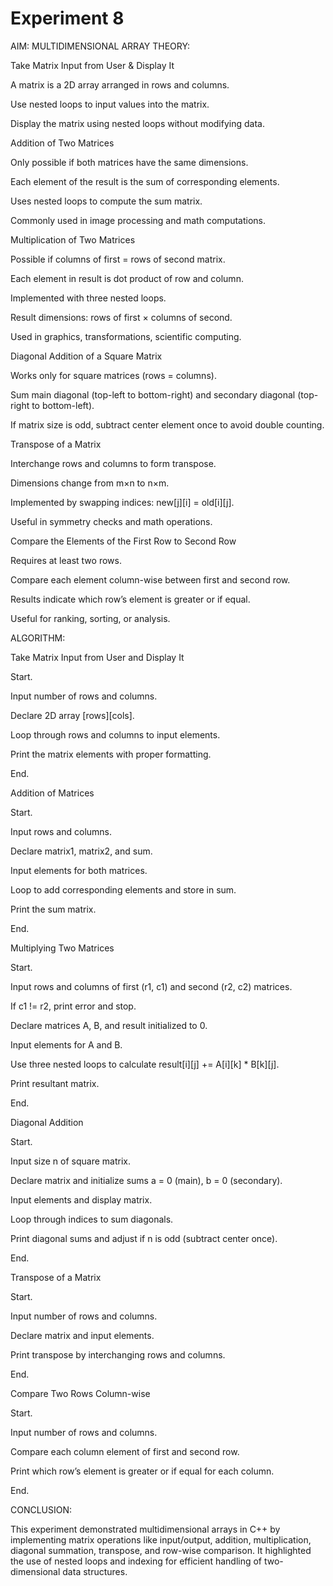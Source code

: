 # Experiment 8


AIM: MULTIDIMENSIONAL ARRAY
THEORY:

Take Matrix Input from User & Display It

A matrix is a 2D array arranged in rows and columns.

Use nested loops to input values into the matrix.

Display the matrix using nested loops without modifying data.

Addition of Two Matrices

Only possible if both matrices have the same dimensions.

Each element of the result is the sum of corresponding elements.

Uses nested loops to compute the sum matrix.

Commonly used in image processing and math computations.

Multiplication of Two Matrices

Possible if columns of first = rows of second matrix.

Each element in result is dot product of row and column.

Implemented with three nested loops.

Result dimensions: rows of first × columns of second.

Used in graphics, transformations, scientific computing.

Diagonal Addition of a Square Matrix

Works only for square matrices (rows = columns).

Sum main diagonal (top-left to bottom-right) and secondary diagonal (top-right to bottom-left).

If matrix size is odd, subtract center element once to avoid double counting.

Transpose of a Matrix

Interchange rows and columns to form transpose.

Dimensions change from m×n to n×m.

Implemented by swapping indices: new[j][i] = old[i][j].

Useful in symmetry checks and math operations.

Compare the Elements of the First Row to Second Row

Requires at least two rows.

Compare each element column-wise between first and second row.

Results indicate which row’s element is greater or if equal.

Useful for ranking, sorting, or analysis.

ALGORITHM:

Take Matrix Input from User and Display It

Start.

Input number of rows and columns.

Declare 2D array [rows][cols].

Loop through rows and columns to input elements.

Print the matrix elements with proper formatting.

End.

Addition of Matrices

Start.

Input rows and columns.

Declare matrix1, matrix2, and sum.

Input elements for both matrices.

Loop to add corresponding elements and store in sum.

Print the sum matrix.

End.

Multiplying Two Matrices

Start.

Input rows and columns of first (r1, c1) and second (r2, c2) matrices.

If c1 != r2, print error and stop.

Declare matrices A, B, and result initialized to 0.

Input elements for A and B.

Use three nested loops to calculate result[i][j] += A[i][k] * B[k][j].

Print resultant matrix.

End.

Diagonal Addition

Start.

Input size n of square matrix.

Declare matrix and initialize sums a = 0 (main), b = 0 (secondary).

Input elements and display matrix.

Loop through indices to sum diagonals.

Print diagonal sums and adjust if n is odd (subtract center once).

End.

Transpose of a Matrix

Start.

Input number of rows and columns.

Declare matrix and input elements.

Print transpose by interchanging rows and columns.

End.

Compare Two Rows Column-wise

Start.

Input number of rows and columns.

Compare each column element of first and second row.

Print which row’s element is greater or if equal for each column.

End.

CONCLUSION:

This experiment demonstrated multidimensional arrays in C++ by implementing matrix operations like input/output, addition, multiplication, diagonal summation, transpose, and row-wise comparison. It highlighted the use of nested loops and indexing for efficient handling of two-dimensional data structures.




